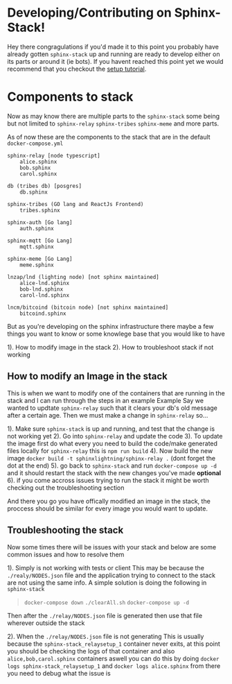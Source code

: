 # Developing/Contributing on Sphinx-Stack!

Hey there congragulations if you'd made it to this point you probably have already gotten `sphinx-stack` up and running are ready to develop either on its parts or around it (ie bots). If you havent reached this point yet we would recommend that you checkout the [setup tutorial](https://github.com/stakwork/sphinx-stack#readme).

# Components to stack

Now as may know there are multiple parts to the `sphinx-stack` some being but not limited to `sphinx-relay` `sphinx-tribes` `sphinx-meme` and more parts.

As of now these are the components to the stack that are in the default `docker-compose.yml`

```
sphinx-relay [node typescript]
	alice.sphinx
	bob.sphinx
	carol.sphinx

db (tribes db) [posgres]
	db.sphinx

sphinx-tribes (GO lang and ReactJs Frontend)
	tribes.sphinx

sphinx-auth [Go lang]
	auth.sphinx

sphinx-mqtt [Go Lang]
	mqtt.sphinx

sphinx-meme [Go Lang]
	meme.sphinx

lnzap/lnd (lighting node) [not sphinx maintained]
	alice-lnd.sphinx
	bob-lnd.sphinx
	carol-lnd.sphinx

lncm/bitcoind (bitcoin node) [not sphinx maintained]
	bitcoind.sphinx
```

But as you're developing on the sphinx infrastructure there maybe a few things you want to know or some knowlege base that you would like to have

1). How to modify image in the stack
2). How to troubleshoot stack if not working

## How to modify an Image in the stack

This is when we want to modify one of the containers that are running in the stack and I can run through the steps in an example
Example
Say we wanted to updtate `sphinx-relay` such that it clears your db's old message after a certain age. Then we must make a change in `sphinx-relay` so...

1). Make sure `sphinx-stack` is up and running, and test that the change is not working yet
2). Go into `sphinx-relay` and update the code
3). To update the image first do what every you need to build the code/make generated files locally for `sphinx-relay` this is `npm run build`
4). Now build the new image `docker build -t sphinxlightning/sphinx-relay .` (dont forget the dot at the end)
5). go back to `sphinx-stack` and run `docker-compose up -d` and it should restart the stack with the new changes you've made
**optional** 6). if you come accross issues trying to run the stack it might be worth checking out the troubleshooting section

And there you go you have offically modified an image in the stack, the proccess should be similar for every image you would want to update.

## Troubleshooting the stack

Now some times there will be issues with your stack and below are some common issues and how to resolve them

1). Simply is not working with tests or client
This may be because the `./realy/NODES.json` file and the application trying to connect to the stack are not using the same info. A simple solution is doing the following in `sphinx-stack`

> `docker-compose down`
> `./clearAll.sh`
> `docker-compose up -d`

Then after the `./relay/NODES.json` file is generated then use that file wherever outside the stack

2). When the `./relay/NODES.json` file is not generating
This is usually because the `sphinx-stack_relaysetup_1` container never exits, at this point you should be checking the logs of that container and also `alice,bob,carol.sphinx` containers aswell
you can do this by doing
`docker logs sphinx-stack_relaysetup_1` and `docker logs alice.sphinx`
from there you need to debug what the issue is

